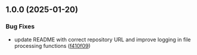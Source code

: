 ## 1.0.0 (2025-01-20)

### Bug Fixes

* update README with correct repository URL and improve logging in file processing functions ([f410f09](https://github.com/Ridvan-bot/az-converter/commit/f410f099a4e84e79d4c82b80b6cf742b01bc40be))
